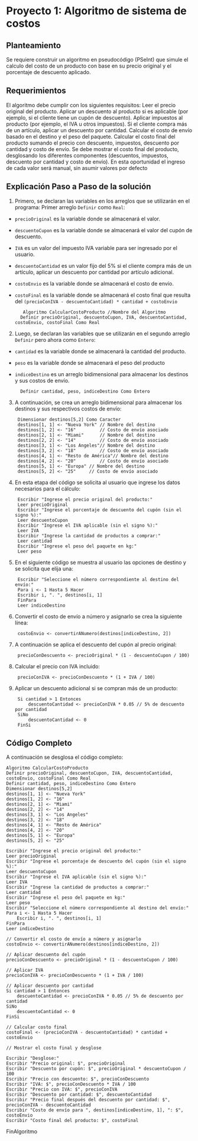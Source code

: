 
# Proyecto 1: Algoritmo de sistema de costos



## Planteamiento
Se requiere construir un algoritmo en pseudocódigo (PSeInt) que simule el calculo del costo de un producto con base en su precio original y el porcentaje de descuento aplicado. 

## Requerimientos

El algoritmo debe cumplir con los siguientes requisitos:
Leer el precio original del producto.
Aplicar un descuento al producto si es aplicable (por ejemplo, si el cliente tiene un cupón de descuento).
Aplicar impuestos al producto (por ejemplo, el IVA u otros impuestos).
Si el cliente compra más de un artículo, aplicar un descuento por cantidad.
Calcular el costo de envío basado en el destino y el peso del paquete.
Calcular el costo final del producto sumando el precio con descuento, impuestos, descuento por cantidad y costo de envío.
Se debe mostrar el costo final del producto, desglosando los diferentes componentes (descuentos, impuestos, descuento por cantidad y costo de envío).
En esta oportunidad el ingreso de cada valor será manual, sin asumir valores por defecto
## Explicación Paso a Paso de la solución
1. Primero, se declaran las variables en los arreglos que se utilizarán en el programa:
Primer arreglo `Definir` como `Real`:
- `precioOriginal` es la variable donde se almacenará el valor.
- `descuentoCupon` es la variable donde se almacenará el valor del cupón de descuento.
- `IVA` es un valor del impuesto IVA variable para ser ingresado por el usuario.
- `descuentoCantidad` es un valor fijo del 5% si el cliente compra más de un artículo, aplicar un descuento por cantidad por artículo adicional.
- `costoEnvio` es la variable donde se almacenará el costo de envío.
- `costoFinal` es la variable donde se almacenará el costo final que resulta del `(precioConIVA - descuentoCantidad) * cantidad + costoEnvio`


         Algoritmo CalcularCostoProducto //Nombre del Algoritmo
        Definir precioOriginal, descuentoCupon, IVA, descuentoCantidad, costoEnvio, costoFinal Como Real

2. Luego, se declaran las variables que se utilizarán en el segundo arreglo `Definir` pero ahora como `Entero`:

- `cantidad` es la variable donde se almacenará la cantidad del producto.
- `peso` es la variable donde se almacenará el peso del producto
- `indiceDestino` es un arreglo bidimensional  para almacenar los destinos y sus costos de envío.


        Definir cantidad, peso, indiceDestino Como Entero

3. A continuación, se crea un arreglo bidimensional para almacenar los destinos y sus respectivos costos de envío:

        Dimensionar destinos[5,2] Como Caracter
        destinos[1, 1] <- "Nueva York" // Nombre del destino
        destinos[1, 2] <- "16"         // Costo de envío asociado
        destinos[2, 1] <- "Miami"      // Nombre del destino
        destinos[2, 2] <- "14"         // Costo de envío asociado
        destinos[3, 1] <- "Los Angeles"// Nombre del destino
        destinos[3, 2] <- "18"         // Costo de envío asociado
        destinos[4, 1] <- "Resto de América"// Nombre del destino
        destinos[4, 2] <- "20"         // Costo de envío asociado
        destinos[5, 1] <- "Europa" // Nombre del destino
        destinos[5, 2] <- "25"     // Costo de envío asociado

4. En esta etapa del código se solicita al usuario que ingrese los datos necesarios para el cálculo:

        Escribir "Ingrese el precio original del producto:"
        Leer precioOriginal
        Escribir "Ingrese el porcentaje de descuento del cupón (sin el signo %):"
        Leer descuentoCupon
        Escribir "Ingrese el IVA aplicable (sin el signo %):"
        Leer IVA
        Escribir "Ingrese la cantidad de productos a comprar:"
        Leer cantidad
        Escribir "Ingrese el peso del paquete en kg:"
        Leer peso
    
5. En el siguiente código se muestra al usuario las opciones de destino y se solicita que elija una:

        Escribir "Seleccione el número correspondiente al destino del envío:"
        Para i <- 1 Hasta 5 Hacer
        Escribir i, ". ", destinos[i, 1]
        FinPara
        Leer indiceDestino
    
6. Convertir el costo de envío a número y asignarlo se crea la siguiente línea:

        costoEnvio <- convertirANumero(destinos[indiceDestino, 2])
    
7. A continuación se aplica el descuento del cupón al precio original:

        precioConDescuento <- precioOriginal * (1 - descuentoCupon / 100)
    
8. Calcular el precio con IVA incluido:

        precioConIVA <- precioConDescuento * (1 + IVA / 100)
    
9. Aplicar un descuento adicional si se compran más de un producto:

        Si cantidad > 1 Entonces
            descuentoCantidad <- precioConIVA * 0.05 // 5% de descuento por cantidad
        SiNo
            descuentoCantidad <- 0
        FinSi
## Código Completo
A continuación se desglosa el código completo:


    Algoritmo CalcularCostoProducto
    Definir precioOriginal, descuentoCupon, IVA, descuentoCantidad, costoEnvio, costoFinal Como Real
    Definir cantidad, peso, indiceDestino Como Entero
    Dimensionar destinos[5,2] 
    destinos[1, 1] <- "Nueva York"
    destinos[1, 2] <- "16"
    destinos[2, 1] <- "Miami"
    destinos[2, 2] <- "14"
    destinos[3, 1] <- "Los Angeles"
    destinos[3, 2] <- "18"
    destinos[4, 1] <- "Resto de América"
    destinos[4, 2] <- "20"
    destinos[5, 1] <- "Europa"
    destinos[5, 2] <- "25"
    
    Escribir "Ingrese el precio original del producto:"
    Leer precioOriginal
    Escribir "Ingrese el porcentaje de descuento del cupón (sin el signo %):"
    Leer descuentoCupon
    Escribir "Ingrese el IVA aplicable (sin el signo %):"
    Leer IVA
    Escribir "Ingrese la cantidad de productos a comprar:"
    Leer cantidad
    Escribir "Ingrese el peso del paquete en kg:"
    Leer peso
    Escribir "Seleccione el número correspondiente al destino del envío:"
    Para i <- 1 Hasta 5 Hacer
        Escribir i, ". ", destinos[i, 1]
    FinPara
    Leer indiceDestino
    
    // Convertir el costo de envío a número y asignarlo
    costoEnvio <- convertirANumero(destinos[indiceDestino, 2])
    
    // Aplicar descuento del cupón
    precioConDescuento <- precioOriginal * (1 - descuentoCupon / 100)
    
    // Aplicar IVA
    precioConIVA <- precioConDescuento * (1 + IVA / 100)
    
    // Aplicar descuento por cantidad
    Si cantidad > 1 Entonces
        descuentoCantidad <- precioConIVA * 0.05 // 5% de descuento por cantidad
    SiNo
        descuentoCantidad <- 0
    FinSi
    
    // Calcular costo final
    costoFinal <- (precioConIVA - descuentoCantidad) * cantidad + costoEnvio
    
    // Mostrar el costo final y desglose
    
    Escribir "Desglose:"
    Escribir "Precio original: $", precioOriginal
    Escribir "Descuento por cupón: $", precioOriginal * descuentoCupon / 100
    Escribir "Precio con descuento: $", precioConDescuento
    Escribir "IVA: $", precioConDescuento * IVA / 100
    Escribir "Precio con IVA: $", precioConIVA
    Escribir "Descuento por cantidad: $", descuentoCantidad
    Escribir "Precio final después del descuento por cantidad: $", precioConIVA - descuentoCantidad
    Escribir "Costo de envío para ", destinos[indiceDestino, 1], ": $", costoEnvio
	Escribir "Costo final del producto: $", costoFinal
FinAlgoritmo
